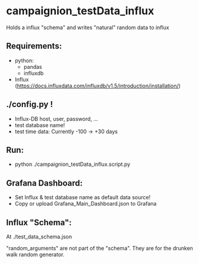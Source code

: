 # campaignion_testData_influx
Holds a influx "schema" and writes "natural" random data to influx

## Requirements:
- python:
  - pandas
  - influxdb
- Influx (https://docs.influxdata.com/influxdb/v1.5/introduction/installation/)
## ./config.py !
- Influx-DB host, user, password, ...
- test database name!
- test time data: Currently -100 -> +30 days
## Run:
- python ./campaignion_testData_influx.script.py
## Grafana Dashboard:
- Set Influx & test database name as default data source!
- Copy or upload Grafana_Main_Dashboard.json to Grafana
## Influx "Schema":
At ./test_data_schema.json

"random_arguments" are not part of the "schema". They are for the drunken walk random generator.



